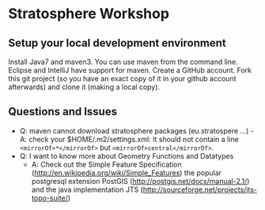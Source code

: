 # Stratosphere Workshop #

## Setup your local development environment ##

Install Java7 and maven3. You can use maven from the command line. Eclipse and IntelliJ have support for maven. Create a GitHub account. Fork this git project (so you have an exact copy of it in your github account afterwards) and clone it (making a local copy).



## Questions and Issues ##
  -  Q: maven cannot download stratosphere packages (eu.stratospere ...)
    -  A: check your $HOME/.m2/settings.xml: It should not contain a line `<mirrorOf>*</mirrorOf>` but `<mirrorOf>central</mirrorOf>`.
  - Q: I want to know more about Geometry Functions and Datatypes
    - A: Check out the Simple Feature Specification (http://en.wikipedia.org/wiki/Simple_Features) the popular postgresql extension PostGIS (http://postgis.net/docs/manual-2.1/) and the java implementation JTS (http://sourceforge.net/projects/jts-topo-suite/)


